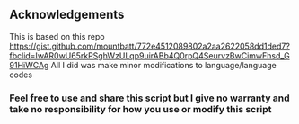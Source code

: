 ## Acknowledgements

This is based on this repo https://gist.github.com/mountbatt/772e4512089802a2aa2622058dd1ded7?fbclid=IwAR0wU65rkPSghWzULqp9uirABb4Q0rpQ4SeurvzBwCimwFhsd_G91HiWCAg
All I did was make minor modifications to language/language codes

### Feel free to use and share this script but I give no warranty and take no responsibility for how you use or modify this script
